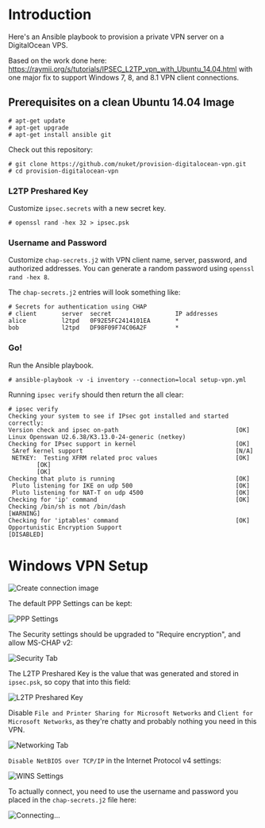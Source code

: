 Introduction
============

Here's an Ansible playbook to provision a private VPN server on a DigitalOcean VPS.

Based on the work done here: https://raymii.org/s/tutorials/IPSEC_L2TP_vpn_with_Ubuntu_14.04.html with one major fix to support Windows 7, 8, and 8.1 VPN client connections.

Prerequisites on a clean Ubuntu 14.04 Image
-------------------------------------------

```
# apt-get update
# apt-get upgrade
# apt-get install ansible git
```

Check out this repository:

```
# git clone https://github.com/nuket/provision-digitalocean-vpn.git
# cd provision-digitalocean-vpn
```

### L2TP Preshared Key

Customize `ipsec.secrets` with a new secret key.

```
# openssl rand -hex 32 > ipsec.psk
```

### Username and Password

Customize `chap-secrets.j2` with VPN client name, server, password, and authorized addresses. You can generate a random password using `openssl rand -hex 8`. 

The `chap-secrets.j2` entries will look something like:

```
# Secrets for authentication using CHAP
# client       server  secret                  IP addresses
alice          l2tpd   0F92E5FC2414101EA       *
bob            l2tpd   DF98F09F74C06A2F        *
```

### Go!

Run the Ansible playbook.

```
# ansible-playbook -v -i inventory --connection=local setup-vpn.yml
```

Running `ipsec verify` should then return the all clear:

```
# ipsec verify
Checking your system to see if IPsec got installed and started correctly:
Version check and ipsec on-path                                 [OK]
Linux Openswan U2.6.38/K3.13.0-24-generic (netkey)
Checking for IPsec support in kernel                            [OK]
 SAref kernel support                                           [N/A]
 NETKEY:  Testing XFRM related proc values                      [OK]
        [OK]
        [OK]
Checking that pluto is running                                  [OK]
 Pluto listening for IKE on udp 500                             [OK]
 Pluto listening for NAT-T on udp 4500                          [OK]
Checking for 'ip' command                                       [OK]
Checking /bin/sh is not /bin/dash                               [WARNING]
Checking for 'iptables' command                                 [OK]
Opportunistic Encryption Support                                [DISABLED]
```

Windows VPN Setup
=================

![Create connection image](/images/windows/create-connection.png?raw=true)

The default PPP Settings can be kept:

![PPP Settings](/images/windows/ppp-settings.png?raw=true)

The Security settings should be upgraded to "Require encryption", and allow MS-CHAP v2:

![Security Tab](/images/windows/security-tab.png?raw=true)

The L2TP Preshared Key is the value that was generated and stored in `ipsec.psk`, so copy that into this field:

![L2TP Preshared Key](/images/windows/l2tp-preshared-key.png?raw=true)

Disable `File and Printer Sharing for Microsoft Networks` and `Client for Microsoft Networks`, as they're chatty and probably nothing you need in this VPN.

![Networking Tab](/images/windows/networking-tab.png?raw=true)

`Disable NetBIOS over TCP/IP` in the Internet Protocol v4 settings:

![WINS Settings](/images/windows/wins-tab.png?raw=true)

To actually connect, you need to use the username and password you placed in the `chap-secrets.j2` file here:

![Connecting...](/images/windows/connecting-sidebar.png?raw=true)
